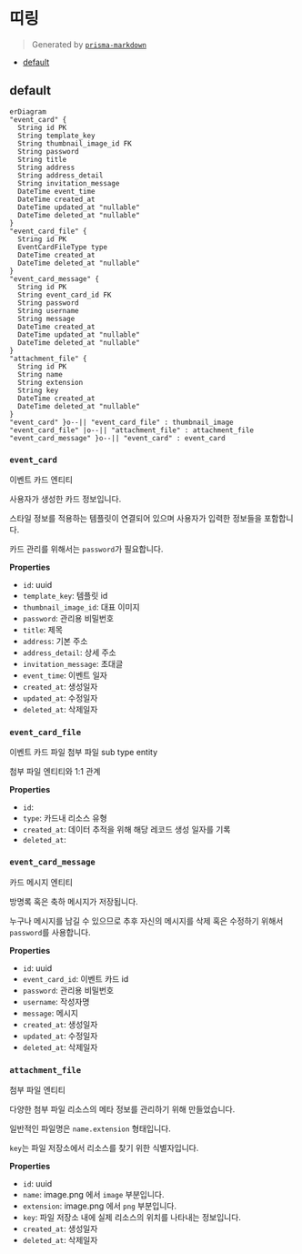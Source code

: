 # 띠링

> Generated by [`prisma-markdown`](https://github.com/samchon/prisma-markdown)

- [default](#default)

## default

```mermaid
erDiagram
"event_card" {
  String id PK
  String template_key
  String thumbnail_image_id FK
  String password
  String title
  String address
  String address_detail
  String invitation_message
  DateTime event_time
  DateTime created_at
  DateTime updated_at "nullable"
  DateTime deleted_at "nullable"
}
"event_card_file" {
  String id PK
  EventCardFileType type
  DateTime created_at
  DateTime deleted_at "nullable"
}
"event_card_message" {
  String id PK
  String event_card_id FK
  String password
  String username
  String message
  DateTime created_at
  DateTime updated_at "nullable"
  DateTime deleted_at "nullable"
}
"attachment_file" {
  String id PK
  String name
  String extension
  String key
  DateTime created_at
  DateTime deleted_at "nullable"
}
"event_card" }o--|| "event_card_file" : thumbnail_image
"event_card_file" |o--|| "attachment_file" : attachment_file
"event_card_message" }o--|| "event_card" : event_card
```

### `event_card`

이벤트 카드 엔티티

사용자가 생성한 카드 정보입니다.

스타일 정보를 적용하는 템플릿이 연결되어 있으며 사용자가 입력한 정보들을 포함합니다.

카드 관리를 위해서는 `password`가 필요합니다.

**Properties**

- `id`: uuid
- `template_key`: 템플릿 id
- `thumbnail_image_id`: 대표 이미지
- `password`: 관리용 비밀번호
- `title`: 제목
- `address`: 기본 주소
- `address_detail`: 상세 주소
- `invitation_message`: 초대글
- `event_time`: 이벤트 일자
- `created_at`: 생성일자
- `updated_at`: 수정일자
- `deleted_at`: 삭제일자

### `event_card_file`

이벤트 카드 파일 첨부 파일 sub type entity

첨부 파일 엔티티와 1:1 관계

**Properties**

- `id`:
- `type`: 카드내 리소스 유형
- `created_at`: 데이터 추적을 위해 해당 레코드 생성 일자를 기록
- `deleted_at`:

### `event_card_message`

카드 메시지 엔티티

방명록 혹은 축하 메시지가 저장됩니다.

누구나 메시지를 남길 수 있으므로 추후 자신의 메시지를 삭제 혹은 수정하기 위해서 `password`를 사용합니다.

**Properties**

- `id`: uuid
- `event_card_id`: 이벤트 카드 id
- `password`: 관리용 비밀번호
- `username`: 작성자명
- `message`: 메시지
- `created_at`: 생성일자
- `updated_at`: 수정일자
- `deleted_at`: 삭제일자

### `attachment_file`

첨부 파일 엔티티

다양한 첨부 파일 리소스의 메타 정보를 관리하기 위해 만들었습니다.

일반적인 파일명은 `name.extension` 형태입니다.

`key`는 파일 저장소에서 리소스를 찾기 위한 식별자입니다.

**Properties**

- `id`: uuid
- `name`: image.png 에서 `image` 부분입니다.
- `extension`: image.png 에서 `png` 부분입니다.
- `key`: 파일 저장소 내에 실제 리소스의 위치를 나타내는 정보입니다.
- `created_at`: 생성일자
- `deleted_at`: 삭제일자
